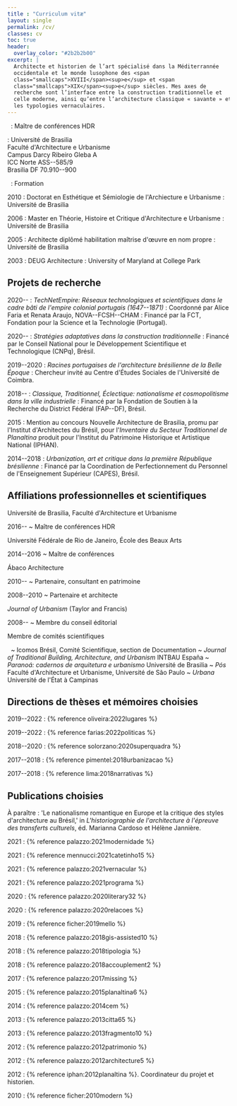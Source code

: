 ```yaml
---
title : "Curriculum vitæ"
layout: single
permalink: /cv/
classes: cv
toc: true
header:
  overlay_color: "#2b2b2b00"
excerpt: |
  Architecte et historien de l’art spécialisé dans la Méditerrannée
  occidentale et le monde lusophone des <span
  class="smallcaps">XVIII</span><sup>e</sup> et <span
  class="smallcaps">XIX</span><sup>e</sup> siècles. Mes axes de
  recherche sont l’interface entre la construction traditionnelle et
  celle moderne, ainsi qu’entre l’architecture classique « savante » et
  les typologies vernaculaires.
---
```


 
: <span class="newthought">Maître de conférences HDR</span>

: Université de Brasilia  
  Faculté d'Architecture e Urbanisme  
  Campus Darcy Ribeiro Gleba A  
  <span class="smallcaps">ICC</span> Norte <span class="smallcaps">ASS--585/9</span>  
  Brasilia <span class="smallcaps">DF</span> 70.910--900

 
: <span class="newthought">Formation</span>

2010
: Doctorat en Esthétique et Sémiologie de l'Archiecture e Urbanisme
: Université de Brasilia

2006
: Master en Théorie, Histoire et Critique d'Architecture e Urbanisme
: Université de Brasilia

2005
: Architecte diplômé habilitation maîtrise d'œuvre en nom propre
: Université de Brasilia

2003
: <span class="smallcaps">DEUG</span> Architecture
: University of Maryland at College Park

## Projets de recherche ##

2020--
: *TechNetEmpire: Réseaux technologiques et scientifiques dans le cadre
  bâti de l'empire colonial portugais (1647--1871)*
: Coordonné par Alice Faria et Renata Araujo,
  <span class="smallcaps">NOVA--FCSH--CHAM</span>
: Financé par la <span class="smallcaps">FCT</span>, Fondation pour la Science et la
  Technologie (Portugal).

2020--
: *Stratégies adaptatives dans la construction traditionnelle*
: Financé par le Conseil National pour le Développement Scientifique et
  Technologique (CNPq), Brésil.

2019--2020
: *Racines portugaises de l'architecture brésilienne de la Belle Époque*
: Chercheur invité au Centre d'Études Sociales de l'Université de
  Coimbra.

2018--
: *Classique, Traditionnel, Éclectique: nationalisme et cosmopolitisme
  dans la ville industrielle*
: Financé par la Fondation de Soutien à la Recherche du
  District Fédéral <span class="smallcaps">(FAP--DF)</span>, Brésil.

2015
: Mention au concours Nouvelle Architecture de Brasilia, promu par
  l'Institut d'Architectes du Brésil, pour l'*Inventaire du
  Secteur Traditionnel de Planaltina* produit pour l'Institut du
  Patrimoine Historique et Artistique National
  <span class="smallcaps">(IPHAN)</span>.

2014--2018
: *Urbanization, art et critique dans la première République brésilienne*
: Financé par la Coordination de Perfectionnement du
  Personnel de l'Enseignement Supérieur <span class="smallcaps">(CAPES)</span>, Brésil.

## Affiliations professionnelles et scientifiques ##

<span class="newthought">Université de Brasilia, Faculté d'Architecture
et Urbanisme</span>

2016--
~ Maître de conférences <span class="smallcaps">HDR</span> 

<span class="newthought">Université Fédérale de Rio de Janeiro, École
des Beaux Arts</span>

2014--2016
~ Maître de conférences

<span class="newthought">Ábaco Architecture</span>

2010--
~ Partenaire, consultant en patrimoine

2008--2010
~ Partenaire et architecte

<span class="newthought">*Journal of Urbanism* (Taylor and Francis)</span>

2008--
~ Membre du conseil éditorial

<span class="newthought">Membre de comités scientifiques</span>

 
~ Icomos Brésil, Comité Scientifique, section de Documentation
~ *Journal of Traditional Building, Architecture, and Urbanism*
  <span class="smallcaps">INTBAU</span> España
~ *Paranoá: cadernos de arquitetura e urbanismo*
  Université de Brasilia
~ *Pós* Faculté d'Architecture et Urbanisme, Université de São
  Paulo
~ *Urbana* Université de l'État à Campinas

## Directions de thèses et mémoires choisies ##

2019--2022
: {% reference oliveira:2022lugares %}

2019--2022
: {% reference farias:2022politicas %}

2018--2020
: {% reference solorzano:2020superquadra %}

2017--2018
: {% reference pimentel:2018urbanizacao %}

2017--2018
: {% reference lima:2018narrativas %}

## Publications choisies ##

À paraître
: 'Le nationalisme romantique en Europe et la critique des styles
  d'architecture au Brésil,' in *L'historiographie de l'architecture à
  l'épreuve des transferts culturels*, éd. Marianna Cardoso et Hélène
  Jannière.

2021
: {% reference palazzo:2021modernidade %}

2021
: {% reference mennucci:2021catetinho15 %}

2021
: {% reference palazzo:2021vernacular %}

2021
: {% reference palazzo:2021programa %}

2020
: {% reference palazzo:2020literary32 %}

2020
: {% reference palazzo:2020relacoes %}

2019
: {% reference ficher:2019mello %}

2018
: {% reference palazzo:2018gis-assisted10 %}

2018
: {% reference palazzo:2018tipologia %}

2018
: {% reference palazzo:2018accouplement2 %}

2017
: {% reference palazzo:2017missing %}

2015
: {% reference palazzo:2015planaltina6 %}

2014
: {% reference palazzo:2014cem %}

2013
: {% reference palazzo:2013citta65 %}

2013
: {% reference palazzo:2013fragmento10 %}

2012
: {% reference palazzo:2012patrimonio %}

2012
: {% reference palazzo:2012architecture5 %}

2012
: {% reference iphan:2012planaltina %}. Coordinateur du projet et historien.

2010
: {% reference ficher:2010modern %}

